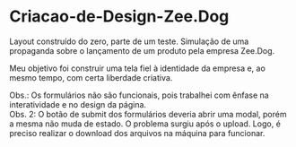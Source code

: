# Criacao-de-Design-Zee.Dog
Layout construído do zero, parte de um teste. Simulação de uma propaganda sobre o lançamento de um produto pela empresa Zee.Dog.

Meu objetivo foi construir uma tela fiel à identidade da empresa e, ao mesmo tempo, com certa liberdade criativa.

Obs.: Os formulários não são funcionais, pois trabalhei com ênfase na interatividade e no design da página.
<br>
Obs. 2: O botão de submit dos formulários deveria abrir uma modal, porém a mesma não muda de estado. O problema surgiu após o upload. Logo, é preciso realizar o download dos arquivos na máquina para funcionar.
